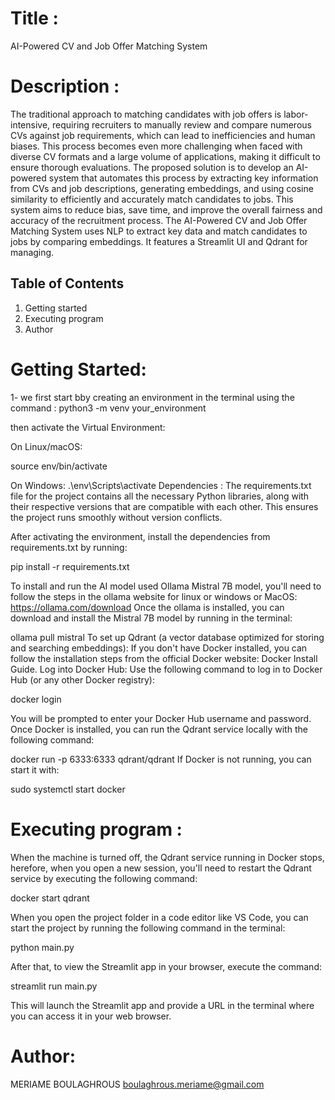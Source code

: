 # Title :
AI-Powered CV and Job Offer Matching System
# Description :
The traditional approach to matching candidates with job offers is labor-intensive, requiring recruiters to manually review and compare numerous CVs against job requirements, which can lead to inefficiencies and human biases. This process becomes even more challenging when faced with diverse CV formats and a large volume of applications, making it difficult to ensure thorough evaluations. The proposed solution is to develop an AI-powered system that automates this process by extracting key information from CVs and job descriptions, generating embeddings, and using cosine similarity to efficiently and accurately match candidates to jobs. This system aims to reduce bias, save time, and improve the overall fairness and accuracy of the recruitment process.
The AI-Powered CV and Job Offer Matching System uses NLP to extract key data and match candidates to jobs by comparing embeddings. It features a Streamlit UI and Qdrant for managing.
## Table of Contents
  1. Getting started
  2. Executing program 
  3. Author


# Getting Started:
1- we first start bby creating an environment in the terminal using the command : 
python3 -m venv your_environment

then activate the Virtual Environment:

 On Linux/macOS:

source env/bin/activate

On Windows:
.\env\Scripts\activate
Dependencies : 
The requirements.txt file for the project contains all the necessary Python libraries, along with their respective versions that are compatible with each other. This ensures the project runs smoothly without version conflicts. 

After activating the environment, install the dependencies from requirements.txt by running:

pip install -r requirements.txt

To install and run the AI model used Ollama Mistral 7B model, you'll need to follow the steps in the ollama website for linux or windows or MacOS: https://ollama.com/download 
Once the ollama is installed, you can download and install the Mistral 7B model by running in the terminal:

ollama pull mistral
To set up Qdrant (a vector database optimized for storing and searching embeddings):
If you don't have Docker installed, you can follow the installation steps from the official Docker website: Docker Install Guide.
Log into Docker Hub:
Use the following command to log in to Docker Hub (or any other Docker registry):

docker login

You will be prompted to enter your Docker Hub username and password.
Once Docker is installed, you can run the Qdrant service locally with the following command:

docker run -p 6333:6333 qdrant/qdrant
If Docker is not running, you can start it with:

sudo systemctl start docker

# Executing program :
When the machine is turned off, the Qdrant service running in Docker stops,
herefore, when you open a new session, you'll need to restart the Qdrant service by executing the following command:

docker start qdrant

When you open the project folder in a code editor like VS Code, you can start the project by running the following command in the terminal:

python main.py

After that, to view the Streamlit app in your browser, execute the command:

streamlit run main.py

This will launch the Streamlit app and provide a URL in the terminal where you can access it in your web browser.

# Author:
MERIAME BOULAGHROUS
boulaghrous.meriame@gmail.com
